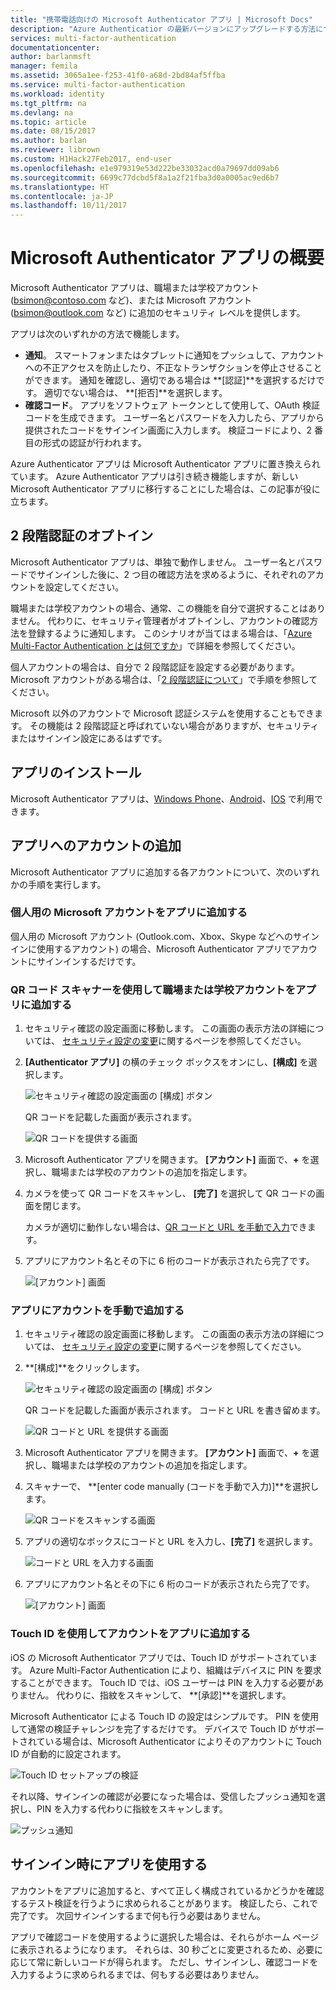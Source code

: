 ```yaml
---
title: "携帯電話向けの Microsoft Authenticator アプリ | Microsoft Docs"
description: "Azure Authenticatior の最新バージョンにアップグレードする方法について説明します。"
services: multi-factor-authentication
documentationcenter: 
author: barlanmsft
manager: femila
ms.assetid: 3065a1ee-f253-41f0-a68d-2bd84af5ffba
ms.service: multi-factor-authentication
ms.workload: identity
ms.tgt_pltfrm: na
ms.devlang: na
ms.topic: article
ms.date: 08/15/2017
ms.author: barlan
ms.reviewer: librown
ms.custom: H1Hack27Feb2017, end-user
ms.openlocfilehash: e1e979319e53d222be33032acd0a79697dd09ab6
ms.sourcegitcommit: 6699c77dcbd5f8a1a2f21fba3d0a0005ac9ed6b7
ms.translationtype: HT
ms.contentlocale: ja-JP
ms.lasthandoff: 10/11/2017
---
```

# <a name="get-started-with-the-microsoft-authenticator-app"></a>Microsoft Authenticator アプリの概要
Microsoft Authenticator アプリは、職場または学校アカウント (bsimon@contoso.com など)、または Microsoft アカウント (bsimon@outlook.com など) に追加のセキュリティ レベルを提供します。

アプリは次のいずれかの方法で機能します。

* **通知**。 スマートフォンまたはタブレットに通知をプッシュして、アカウントへの不正アクセスを防止したり、不正なトランザクションを停止させることができます。 通知を確認し、適切である場合は **[認証]**を選択するだけです。 適切でない場合は、 **[拒否]**を選択します。
* **確認コード**。 アプリをソフトウェア トークンとして使用して、OAuth 検証コードを生成できます。 ユーザー名とパスワードを入力したら、アプリから提供されたコードをサインイン画面に入力します。 検証コードにより、2 番目の形式の認証が行われます。

Azure Authenticator アプリは Microsoft Authenticator アプリに置き換えられています。 Azure Authenticator アプリは引き続き機能しますが、新しい Microsoft Authenticator アプリに移行することにした場合は、この記事が役に立ちます。  

## <a name="opt-in-for-two-step-verification"></a>2 段階認証のオプトイン

Microsoft Authenticator アプリは、単独で動作しません。 ユーザー名とパスワードでサインインした後に、2 つ目の確認方法を求めるように、それぞれのアカウントを設定してください。

職場または学校アカウントの場合、通常、この機能を自分で選択することはありません。 代わりに、セキュリティ管理者がオプトインし、アカウントの確認方法を登録するように通知します。 このシナリオが当てはまる場合は、「[Azure Multi-Factor Authentication とは何ですか](multi-factor-authentication-end-user.md)」で詳細を参照してください。

個人アカウントの場合は、自分で 2 段階認証を設定する必要があります。 Microsoft アカウントがある場合は、「[2 段階認証について](https://support.microsoft.com/help/12408/microsoft-account-about-two-step-verification)」で手順を参照してください。

Microsoft 以外のアカウントで Microsoft 認証システムを使用することもできます。 その機能は 2 段階認証と呼ばれていない場合がありますが、セキュリティまたはサインイン設定にあるはずです。

## <a name="install-the-app"></a>アプリのインストール
Microsoft Authenticator アプリは、[Windows Phone](http://go.microsoft.com/fwlink/?Linkid=825071)、[Android](http://go.microsoft.com/fwlink/?Linkid=825072)、[IOS](http://go.microsoft.com/fwlink/?Linkid=825073) で利用できます。

## <a name="add-accounts-to-the-app"></a>アプリへのアカウントの追加
Microsoft Authenticator アプリに追加する各アカウントについて、次のいずれかの手順を実行します。

### <a name="add-a-personal-microsoft-account-to-the-app"></a>個人用の Microsoft アカウントをアプリに追加する

個人用の Microsoft アカウント (Outlook.com、Xbox、Skype などへのサインインに使用するアカウント) の場合、Microsoft Authenticator アプリでアカウントにサインインするだけです。

### <a name="add-a-work-or-school-account-to-the-app-using-the-qr-code-scanner"></a>QR コード スキャナーを使用して職場または学校アカウントをアプリに追加する
1. セキュリティ確認の設定画面に移動します。  この画面の表示方法の詳細については、 [セキュリティ設定の変更](multi-factor-authentication-end-user-manage-settings.md#where-to-find-the-settings-page)に関するページを参照してください。
2. **[Authenticator アプリ]** の横のチェック ボックスをオンにし、**[構成]** を選択します。

    ![セキュリティ確認の設定画面の [構成] ボタン](./media/authenticator-app-how-to/azureauthe.png)

    QR コードを記載した画面が表示されます。

    ![QR コードを提供する画面](./media/authenticator-app-how-to/barcode2.png)
3. Microsoft Authenticator アプリを開きます。 **[アカウント]** 画面で、**+** を選択し、職場または学校のアカウントの追加を指定します。
4. カメラを使って QR コードをスキャンし、 **[完了]** を選択して QR コードの画面を閉じます。

    カメラが適切に動作しない場合は、[QR コードと URL を手動で入力](#add-an-account-to-the-app-manually)できます。

5. アプリにアカウント名とその下に 6 桁のコードが表示されたら完了です。

    ![[アカウント] 画面](./media/authenticator-app-how-to/accounts.png)

### <a name="add-an-account-to-the-app-manually"></a>アプリにアカウントを手動で追加する
1. セキュリティ確認の設定画面に移動します。  この画面の表示方法の詳細については、 [セキュリティ設定の変更](multi-factor-authentication-end-user-manage-settings.md)に関するページを参照してください。
2. **[構成]**をクリックします。

    ![セキュリティ確認の設定画面の [構成] ボタン](./media/authenticator-app-how-to/azureauthe.png)

    QR コードを記載した画面が表示されます。  コードと URL を書き留めます。

    ![QR コードと URL を提供する画面](./media/authenticator-app-how-to/barcode2.png)
3. Microsoft Authenticator アプリを開きます。 **[アカウント]** 画面で、**+** を選択し、職場または学校のアカウントの追加を指定します。

4. スキャナーで、 **[enter code manually (コードを手動で入力)]**を選択します。

    ![QR コードをスキャンする画面](./media/multi-factor-authentication-end-user-first-time/scan2.png)
5. アプリの適切なボックスにコードと URL を入力し、**[完了]** を選択します。

    ![コードと URL を入力する画面](./media/authenticator-app-how-to/manual.png)

6. アプリにアカウント名とその下に 6 桁のコードが表示されたら完了です。

    ![[アカウント] 画面](./media/authenticator-app-how-to/accounts.png)

### <a name="add-an-account-to-the-app-using-touch-id"></a>Touch ID を使用してアカウントをアプリに追加する
iOS の Microsoft Authenticator アプリでは、Touch ID がサポートされています。  Azure Multi-Factor Authentication により、組織はデバイスに PIN を要求することができます。 Touch ID では、iOS ユーザーは PIN を入力する必要がありません。 代わりに、指紋をスキャンして、 **[承認]**を選択します。

Microsoft Authenticator による Touch ID の設定はシンプルです。 PIN を使用して通常の検証チャレンジを完了するだけです。 デバイスで Touch ID がサポートされている場合は、Microsoft Authenticator によりそのアカウントに Touch ID が自動的に設定されます。

![Touch ID セットアップの検証](./media/authenticator-app-how-to/touchid1.png)

それ以降、サインインの確認が必要になった場合は、受信したプッシュ通知を選択し、PIN を入力する代わりに指紋をスキャンします。

![プッシュ通知](./media/authenticator-app-how-to/touchid2.png)

## <a name="use-the-app-when-you-sign-in"></a>サインイン時にアプリを使用する

アカウントをアプリに追加すると、すべて正しく構成されているかどうかを確認するテスト検証を行うように求められることがあります。 検証したら、これで完了です。 次回サインインするまで何も行う必要はありません。

アプリで確認コードを使用するように選択した場合は、それらがホーム ページに表示されるようになります。 それらは、30 秒ごとに変更されるため、必要に応じて常に新しいコードが得られます。 ただし、サインインし、確認コードを入力するように求められるまでは、何もする必要はありません。  
